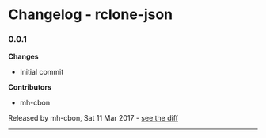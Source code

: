 # Changelog - rclone-json

### 0.0.1

__Changes__

- Initial commit

__Contributors__

- mh-cbon

Released by mh-cbon, Sat 11 Mar 2017 -
[see the diff](https://github.com/mh-cbon/rclone-json/compare/a793178d518d4eada30f8fec7fe46dbc5dccde19...0.0.1#diff)
______________



